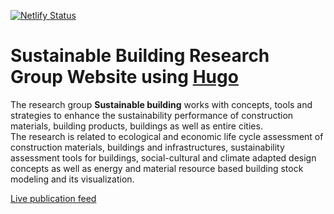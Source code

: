 [![Netlify Status](https://api.netlify.com/api/v1/badges/1862fcac-06ca-4df3-a311-0ead34a6bbb4/deploy-status)](https://app.netlify.com/sites/sustainable-building/deploys)
# Sustainable Building  Research Group Website using [Hugo](https://github.com/gohugoio/hugo)

The research group **Sustainable building** works with concepts, tools and strategies to 
enhance the sustainability performance of construction materials, building products, 
buildings as well as entire cities.  
The research is related to ecological and economic
life cycle assessment of construction materials, buildings and infrastructures, 
sustainability assessment tools for buildings, social-cultural and climate adapted 
design concepts as well as energy and material resource based building stock modeling 
and its visualization. 

[Live publication feed](https://swepub.kb.se/atom.jsp?q=(%27(WFRF:(N%C3%A4geli+Claudio+1987)%20OR%20WFRF:(Jimenez+Encarnacion+Divia+1989)%20OR%20WFRF:(Galimshina+Alina)%20OR%20WFRF:(Gonzalez+Caceres+Alex+Arnoldo+1982)%20OR%20WFRF:(Holger+Wallbaum+1967)%20OR%20WFRF:(Hollberg+Alexander+1985)%20OR%20WFRF:(Lanau+Maud+1989)%20OR%20WFRF:(Rosado+Leonardo+1975)%20OR%20WFRF:(Malakhatka+Elena)%20OR%20WFRF:(Melina+Forooraghi+1989)%20OR%20WFRF:(%C3%96sterbring+Magnus+1986)%20OR%20WFRF:(Quan+Jin+1983)%20OR%20WFRF:(Sanjay+Somanath+1994)%20OR%20WFRF:(Shea+Hagy+1982)%20OR%20WFRF:(Sjouke+Beemsterboer+1984)%20OR%20WFRF:(Toivo+S%C3%A4w%C3%A9n+1993)%20OR%20WFRF:(Xinyue+Wang+1995)%20OR%20WFRF:(Yutaka+Goto+1984))%27)%27&order_by=rank2&format=RIS)

